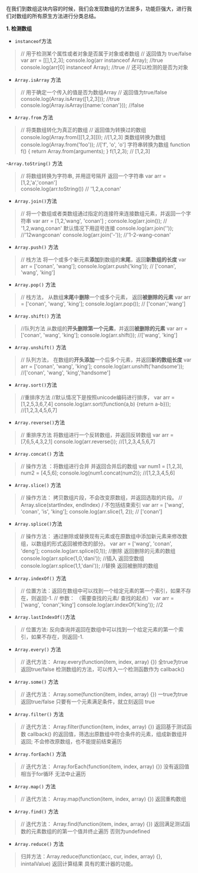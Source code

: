 在我们到数组这块内容的时候，我们会发现数组的方法居多，功能巨强大，进行我们对数组的所有原生方法进行分类总结。

**1. 检测数组**
- `instanceof`方法
> // 用于检测某个属性或者对象是否属于对象或者数组
> // 返回值为 true/false
> var arr = [[],1,2,3];
> console.log(arr instanceof Array);  //true
> console.log(arr[0] instanceof Array); //true
> // 还可以检测的是否为对象
- `Array.isArray` 方法 
> // 用于确定一个传入的值是否为数组Array
> // 返回值为true/false
> console.log(Array.isArray([1,2,3]));  //true
> console.log(Array.isArray({name:'conan'}));  //false
- `Array.from` 方法
> // 将类数组转化为真正的数组
> // 返回值为转换过的数组
> console.log(Array.from([[1,2,3]]));  //[1,2,3]  类数组转换为数组
> console.log(Array.from('foo'));  //['f', 'o', 'o']  字符串转换为数组
> function f() {
>    return Array.from(arguments);
> }
> f(1,2,3);    // [1,2,3]

-`Array.toString()` 方法
> // 将数组转换为字符串, 并用逗号隔开  返回一个字符串
> var arr = [1,2,'a','conan']  
> console.log(arr.toString())  // '1,2,a,conan'

- `Array.join()`方法
> // 将一个数组或者类数组通过指定的连接符来连接数组元素，并返回一个字符串
> var arr = [1,2,'wang', 'conan'] ;
> console.log(arr.join());   // '1,2,wang,conan'  默认情况下用逗号连接
> console.log(arr.join(''));  //'12wangconan'
> console.log(arr.join('-'));  //'1-2-wang-conan'

- `Array.push()` 方法
> // 栈方法 将一个或多个新元素**添加**到数组的**末尾**，返回**新数组的长度**
> var arr = ['conan', 'wang'];
> console.log(arr.push('king'));  // ['conan', 'wang', 'king']

- `Array.pop()` 方法
> // 栈方法， 从数组**末尾**中**删除**一个或多个元素， 返回**被删除的元素**
> var arr = ['conan', 'wang', 'king'];
> console.log(arr.pop());  // ['conan','wang']

- `Array.shift()` 方法
> //队列方法  从数组的**开头删除第一个元素**，并返回**被删除的元素**
> var arr = ['conan', 'wang', 'king'];
> console.log(arr.shift());  //['wang', 'king']

- `Array.unshift()` 方法
> // 队列方法， 在数组的**开头添加**一个后多个元素，并返回**新的数组长度**
> var arr = ['conan', 'wang', 'king'];
>console.log(arr.unshift('handsome')); //['conan', 'wang', 'king','handsome']

- `Array.sort()`方法
> //重排序方法   //默认情况下是按照unicode编码进行排序，
> var arr = [1,2,5,3,6,7,4]
> console.log(arr.sort(function(a,b) {return a-b})); //[1,2,3,4,5,6,7]

- `Array.reverse()`方法
> // 重排序方法  将数组进行一个反转数组，并返回反转数组
> var arr = [7,6,5,4,3,2,1]
> console.log(arr.reverse()); //[1,2,3,4,5,6,7]

- `Array.concat()` 方法
> // 操作方法 ：将数组进行合并 并返回合并后的数组
> var num1 = [1,2,3], num2 = [4,5,6];
> console.log(num1.concat(num2));  //[1,2,3,4,5,6]

- `Array.slice()` 方法
> // 操作方法： 拷贝数组片段，不会改变原数组，并返回选取的片段。 
> // Array.slice(startIndex, endIndex) / 不包括结束索引
> var arr = ['wang', 'conan', 'is', 'king'];
> console.log(arr.slice(1, 2));   // ['conan']

- `Array.splice()`方法
> // 操作方法： 通过删除或替换现有元素或在原数组中添加新元素来修改数组，以数组的形式返回被修改的部分。
> var arr = ['wang', 'conan', 'deng'];
    console.log(arr.splice(0,1)); //删除  返回删除的元素的数组
    console.log(arr.splice(1,0,'dani')); //插入 返回空数组
    console.log(arr.splice(1,1,'dani')); //替换 返回被删除的数组

- `Array.indexOf()` 方法
> // 位置方法：返回在数组中可以找到一个给定元素的第一个索引，如果不存在，则返回-1.
> // 参数： （需要查找的元素/ 查找的起点）
> var arr = ['wang', 'conan','king']
> console.log(arr.indexOf('king'));  //2

- `Array.lastIndexOf()`方法
> // 位置方法: 反向查询并返回在数组中可以找到一个给定元素的第一个索引，如果不存在，则返回-1.

- `Array.every()` 方法
> // 迭代方法： Array.every(function(item, index, array) {}) 全true为true  返回true/false 检测数组的方法，可以传入一个检测函数作为 callback()

- `Array.some()` 方法
> // 迭代方法： Array.some(function(item, index, array) {}) 一true为true   返回true/false  只要有一个元素满足条件，就立刻返回 true
- `Array.filter()` 方法
> // 迭代方法： Array.filter(function(item, index, array) {}) 返回基于测试函数 callback() 的返回值，筛选出原数组中符合条件的元素，组成新数组并返回;  不会修改原数组，也不能提前结束遍历
- `Array.forEach()` 方法
> // 迭代方法： Array.forEach(function(item, index, array) {}) 没有返回值 相当于for循环   无法中止遍历
- `Array.map()` 方法
> // 迭代方法： Array.map(function(item, index, array) {})  返回重构数组
- `Array.find()` 方法
> // 迭代方法： Array.find(function(item, index, array) {}) 返回满足测试函数的元素数组的的第一个值并终止遍历 否则为undefined

- `Array.reduce()` 方法
> 归并方法：Array.reduce(function(acc, cur, index, array) {}, inintalValue) 返回计算结果 具有的累计器的功能。